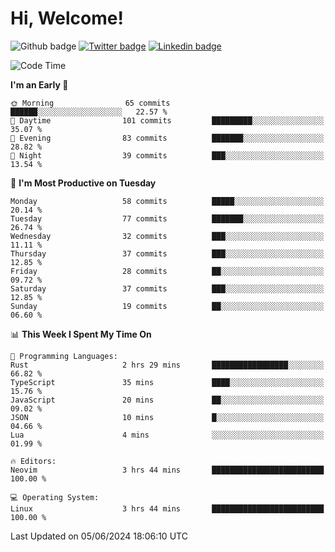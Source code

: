   # Hi, Welcome!
  ![Github badge](https://img.shields.io/github/followers/kraken-afk.svg?style=social&label=Follow&maxAge=2592000)
  [![Twitter badge](https://img.shields.io/badge/-Twitter-00acee?style=flat-square&logo=Twitter&logoColor=white)](https://twitter.com/trshppl)
  [![Linkedin badge](https://img.shields.io/badge/LinkedIn-0077B5?style=flat-square&logo=linkedin&logoColor=white)](https://www.linkedin.com/in/noveanrer)
<!--START_SECTION:waka-->
![Code Time](http://img.shields.io/badge/Code%20Time-227%20hrs%2053%20mins-blue)

**I'm an Early 🐤** 

```text
🌞 Morning                65 commits          ██████░░░░░░░░░░░░░░░░░░░   22.57 % 
🌆 Daytime                101 commits         █████████░░░░░░░░░░░░░░░░   35.07 % 
🌃 Evening                83 commits          ███████░░░░░░░░░░░░░░░░░░   28.82 % 
🌙 Night                  39 commits          ███░░░░░░░░░░░░░░░░░░░░░░   13.54 % 
```
📅 **I'm Most Productive on Tuesday** 

```text
Monday                   58 commits          █████░░░░░░░░░░░░░░░░░░░░   20.14 % 
Tuesday                  77 commits          ███████░░░░░░░░░░░░░░░░░░   26.74 % 
Wednesday                32 commits          ███░░░░░░░░░░░░░░░░░░░░░░   11.11 % 
Thursday                 37 commits          ███░░░░░░░░░░░░░░░░░░░░░░   12.85 % 
Friday                   28 commits          ██░░░░░░░░░░░░░░░░░░░░░░░   09.72 % 
Saturday                 37 commits          ███░░░░░░░░░░░░░░░░░░░░░░   12.85 % 
Sunday                   19 commits          ██░░░░░░░░░░░░░░░░░░░░░░░   06.60 % 
```


📊 **This Week I Spent My Time On** 

```text
💬 Programming Languages: 
Rust                     2 hrs 29 mins       █████████████████░░░░░░░░   66.82 % 
TypeScript               35 mins             ████░░░░░░░░░░░░░░░░░░░░░   15.76 % 
JavaScript               20 mins             ██░░░░░░░░░░░░░░░░░░░░░░░   09.02 % 
JSON                     10 mins             █░░░░░░░░░░░░░░░░░░░░░░░░   04.66 % 
Lua                      4 mins              ░░░░░░░░░░░░░░░░░░░░░░░░░   01.99 % 

🔥 Editors: 
Neovim                   3 hrs 44 mins       █████████████████████████   100.00 % 

💻 Operating System: 
Linux                    3 hrs 44 mins       █████████████████████████   100.00 % 
```


 Last Updated on 05/06/2024 18:06:10 UTC
<!--END_SECTION:waka-->